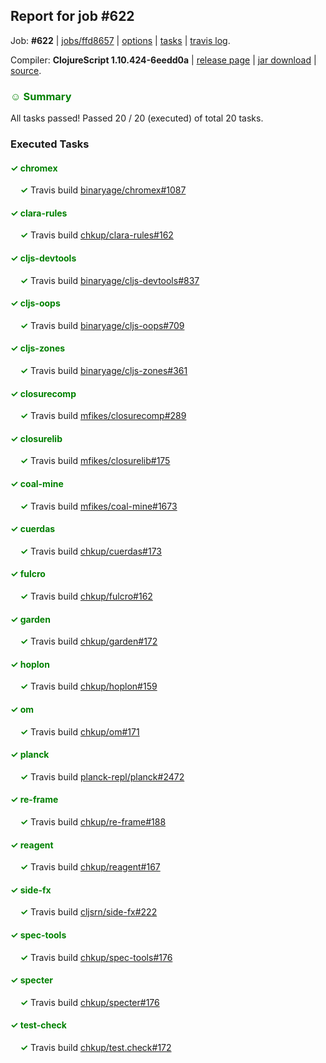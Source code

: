## Report for job #622

Job: **#622** | [jobs/ffd8657](https://github.com/cljs-oss/canary/commit/ffd865774d0c8f4df4b0b59ed52ba57269019465) | [options](options.edn) | [tasks](tasks.edn) | [travis log](https://travis-ci.org/cljs-oss/canary/builds/442012554).

Compiler: **ClojureScript 1.10.424-6eedd0a** | [release page](https://github.com/cljs-oss/canary/releases/tag/r1.10.424-6eedd0a) | [jar download](https://github.com/cljs-oss/canary/releases/download/r1.10.424-6eedd0a/clojurescript-1.10.424-6eedd0a.jar) | [source](https://github.com/clojure/clojurescript/commit/6eedd0a08c49f7b0d4dcb30977b2fb38c90577bd).

### <b style='color:green'>☺ Summary</b>

All tasks passed! Passed 20 / 20 (executed) of total 20 tasks.

### Executed Tasks

#### <b style='color:green'>&#x2713; chromex</b>
&nbsp;&nbsp;&nbsp;&nbsp;<b style='color:green'>&#x2713;</b> Travis build [binaryage/chromex#1087](https://travis-ci.org/binaryage/chromex/builds/442013421)<br>

#### <b style='color:green'>&#x2713; clara-rules</b>
&nbsp;&nbsp;&nbsp;&nbsp;<b style='color:green'>&#x2713;</b> Travis build [chkup/clara-rules#162](https://travis-ci.org/chkup/clara-rules/builds/442013425)<br>

#### <b style='color:green'>&#x2713; cljs-devtools</b>
&nbsp;&nbsp;&nbsp;&nbsp;<b style='color:green'>&#x2713;</b> Travis build [binaryage/cljs-devtools#837](https://travis-ci.org/binaryage/cljs-devtools/builds/442013429)<br>

#### <b style='color:green'>&#x2713; cljs-oops</b>
&nbsp;&nbsp;&nbsp;&nbsp;<b style='color:green'>&#x2713;</b> Travis build [binaryage/cljs-oops#709](https://travis-ci.org/binaryage/cljs-oops/builds/442013431)<br>

#### <b style='color:green'>&#x2713; cljs-zones</b>
&nbsp;&nbsp;&nbsp;&nbsp;<b style='color:green'>&#x2713;</b> Travis build [binaryage/cljs-zones#361](https://travis-ci.org/binaryage/cljs-zones/builds/442013433)<br>

#### <b style='color:green'>&#x2713; closurecomp</b>
&nbsp;&nbsp;&nbsp;&nbsp;<b style='color:green'>&#x2713;</b> Travis build [mfikes/closurecomp#289](https://travis-ci.org/mfikes/closurecomp/builds/442013442)<br>

#### <b style='color:green'>&#x2713; closurelib</b>
&nbsp;&nbsp;&nbsp;&nbsp;<b style='color:green'>&#x2713;</b> Travis build [mfikes/closurelib#175](https://travis-ci.org/mfikes/closurelib/builds/442013446)<br>

#### <b style='color:green'>&#x2713; coal-mine</b>
&nbsp;&nbsp;&nbsp;&nbsp;<b style='color:green'>&#x2713;</b> Travis build [mfikes/coal-mine#1673](https://travis-ci.org/mfikes/coal-mine/builds/442013452)<br>

#### <b style='color:green'>&#x2713; cuerdas</b>
&nbsp;&nbsp;&nbsp;&nbsp;<b style='color:green'>&#x2713;</b> Travis build [chkup/cuerdas#173](https://travis-ci.org/chkup/cuerdas/builds/442013471)<br>

#### <b style='color:green'>&#x2713; fulcro</b>
&nbsp;&nbsp;&nbsp;&nbsp;<b style='color:green'>&#x2713;</b> Travis build [chkup/fulcro#162](https://travis-ci.org/chkup/fulcro/builds/442013487)<br>

#### <b style='color:green'>&#x2713; garden</b>
&nbsp;&nbsp;&nbsp;&nbsp;<b style='color:green'>&#x2713;</b> Travis build [chkup/garden#172](https://travis-ci.org/chkup/garden/builds/442013489)<br>

#### <b style='color:green'>&#x2713; hoplon</b>
&nbsp;&nbsp;&nbsp;&nbsp;<b style='color:green'>&#x2713;</b> Travis build [chkup/hoplon#159](https://travis-ci.org/chkup/hoplon/builds/442013493)<br>

#### <b style='color:green'>&#x2713; om</b>
&nbsp;&nbsp;&nbsp;&nbsp;<b style='color:green'>&#x2713;</b> Travis build [chkup/om#171](https://travis-ci.org/chkup/om/builds/442013495)<br>

#### <b style='color:green'>&#x2713; planck</b>
&nbsp;&nbsp;&nbsp;&nbsp;<b style='color:green'>&#x2713;</b> Travis build [planck-repl/planck#2472](https://travis-ci.org/planck-repl/planck/builds/442013595)<br>

#### <b style='color:green'>&#x2713; re-frame</b>
&nbsp;&nbsp;&nbsp;&nbsp;<b style='color:green'>&#x2713;</b> Travis build [chkup/re-frame#188](https://travis-ci.org/chkup/re-frame/builds/442013562)<br>

#### <b style='color:green'>&#x2713; reagent</b>
&nbsp;&nbsp;&nbsp;&nbsp;<b style='color:green'>&#x2713;</b> Travis build [chkup/reagent#167](https://travis-ci.org/chkup/reagent/builds/442013527)<br>

#### <b style='color:green'>&#x2713; side-fx</b>
&nbsp;&nbsp;&nbsp;&nbsp;<b style='color:green'>&#x2713;</b> Travis build [cljsrn/side-fx#222](https://travis-ci.org/cljsrn/side-fx/builds/442013560)<br>

#### <b style='color:green'>&#x2713; spec-tools</b>
&nbsp;&nbsp;&nbsp;&nbsp;<b style='color:green'>&#x2713;</b> Travis build [chkup/spec-tools#176](https://travis-ci.org/chkup/spec-tools/builds/442013540)<br>

#### <b style='color:green'>&#x2713; specter</b>
&nbsp;&nbsp;&nbsp;&nbsp;<b style='color:green'>&#x2713;</b> Travis build [chkup/specter#176](https://travis-ci.org/chkup/specter/builds/442013545)<br>

#### <b style='color:green'>&#x2713; test-check</b>
&nbsp;&nbsp;&nbsp;&nbsp;<b style='color:green'>&#x2713;</b> Travis build [chkup/test.check#172](https://travis-ci.org/chkup/test.check/builds/442013587)<br>